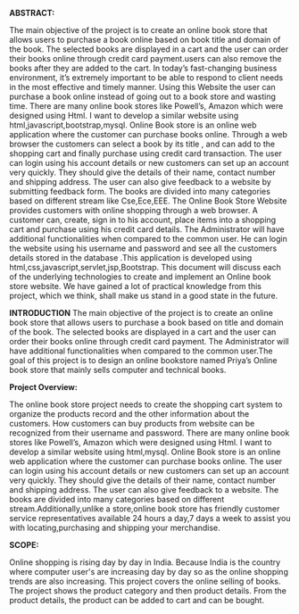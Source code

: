 **ABSTRACT:**

The main objective of the project is to create an online book store that allows users to purchase a book online based on  book title and domain of the book. The selected books are
displayed in a cart and the user can order their books online through credit card payment.users can also remove the books after they are added to the cart. In today’s fast-changing
business environment, it’s extremely important to be able to respond to client needs in the most effective and timely manner.  Using this Website the user can purchase a book online
instead of going out to a book store and wasting time. There are many online book stores like Powell’s, Amazon which were designed using Html. I want to develop a similar website 
using  html,javascript,bootstrap,mysql. Online Book store is an online web application where the customer can purchase books online. Through a web browser the customers can select
a book by its title , and can add to the shopping cart and finally purchase using credit card transaction. The user can login using his account details or new customers can set up
an account very quickly. They should give the details of their name, contact number and shipping address. The user can also give feedback to a website by submitting feedback form.
The books are divided into many categories based on different stream like Cse,Ece,EEE. The Online Book Store Website provides customers with online shopping through a web browser.
A customer can, create, sign in to his account, place items into a shopping cart and purchase using his credit card details. The Administrator will have additional functionalities
when compared to the common user. He can login the website using his username and password and see all the customers details stored in the database .This application is developed 
using html,css,javascript,servlet,jsp,Bootstrap. This document will discuss each of the underlying technologies to create and implement an Online book store website. 
We have gained a lot of practical knowledge from this project, which we think, shall make us stand in a good state in the future.

**INTRODUCTION**
 The main objective of the project is to create an online book store that allows users to purchase a book based on title and domain of the book. The selected books are displayed 
 in a cart and the user can order their books online through credit card payment. The Administrator will have additional functionalities when compared to the common user.The goal
 of this project is to design an online bookstore named Priya’s Online book store that mainly sells computer and technical books. 
 
 **Project Overview:**
 
 The online book store project needs to create the shopping cart system to organize the products record and the other information about the customers. How customers can buy 
 products from website can be recognized from their username and password. There are many online book stores like Powell’s, Amazon which were designed using Html. I want to 
 develop a similar website using html,mysql. Online Book store is an online web application where the customer can purchase books online. The user can login using his account
 details or new customers can set up an account very quickly. They should give the details of their name, contact number and shipping address. The user can also give feedback
 to a website. The books are divided into many categories based on different stream.Additionally,unlike a store,online book store has friendly customer service representatives
 available 24 hours a day,7 days a week to assist you with locating,purchasing and shipping your merchandise.
 
 **SCOPE:**
 
 Online shopping is rising day by day in India. Because India is the country where computer user's are increasing day by day so as the online shopping trends are also increasing. 
 This project covers the online selling of books. The project shows the product category and then product details. From the product details, the product can be added to cart and
 can be bought.      

